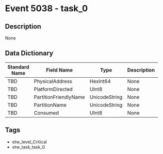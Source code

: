# Event 5038 - task_0

## Description
None

## Data Dictionary
|Standard Name|Field Name|Type|Description|Sample Value|
|---|---|---|---|---|
|TBD|PhysicalAddress|HexInt64|None|`None`|
|TBD|PlatformDirected|UInt8|None|`None`|
|TBD|PartitionFriendlyName|UnicodeString|None|`None`|
|TBD|PartitionName|UnicodeString|None|`None`|
|TBD|Consumed|UInt8|None|`None`|

## Tags
* etw_level_Critical
* etw_task_task_0